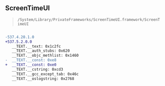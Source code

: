 ## ScreenTimeUI

> `/System/Library/PrivateFrameworks/ScreenTimeUI.framework/ScreenTimeUI`

```diff

-537.4.20.1.0
+537.5.2.0.0
   __TEXT.__text: 0x1c2fc
   __TEXT.__auth_stubs: 0x620
   __TEXT.__objc_methlist: 0x1460
-  __TEXT.__const: 0xe8
+  __TEXT.__const: 0xe0
   __TEXT.__cstring: 0xcd3
   __TEXT.__gcc_except_tab: 0x46c
   __TEXT.__oslogstring: 0x2768

```
